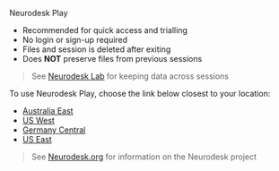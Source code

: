 
Neurodesk Play
- Recommended for quick access and trialling
- No login or sign-up required
- Files and session is deleted after exiting
- Does **NOT** preserve files from previous sessions

> See [Neurodesk Lab](https://lab.neurodesk.org) for keeping data across sessions

To use Neurodesk Play, choose the link below closest to your location:

- [Australia East](https://play-sydney.neurodesk.org/v2/gh/neurodesk/jupyter-neurodesktop-image/main)
- [US West](https://play-phoenix.neurodesk.org/v2/gh/neurodesk/jupyter-neurodesktop-image/main)
- [Germany Central](https://play-frankfurt.neurodesk.org/v2/gh/neurodesk/jupyter-neurodesktop-image/main)
- [US East](https://play-ashburn.neurodesk.org/v2/gh/neurodesk/jupyter-neurodesktop-image/main)

>  See [Neurodesk.org](https://www.neurodesk.org/docs/neurodesktop/getting-started/play) for information on the Neurodesk project

<!-- | Location        | Neurodesktop on play                                                                                            |
|-----------------|-----------------------------------------------------------------------------------------------------------------|
| Australia East  | [start neurodesktop play](https://play-sydney.neurodesk.org/v2/gh/neurodesk/jupyter-neurodesktop-image/main)    |
| US West         | [start neurodesktop play](https://play-phoenix.neurodesk.org/v2/gh/neurodesk/jupyter-neurodesktop-image/main)   |
| Germany Central | [start neurodesktop play](https://play-frankfurt.neurodesk.org/v2/gh/neurodesk/jupyter-neurodesktop-image/main) |
| US East         | [start neurodesktop play](https://play-ashburn.neurodesk.org/v2/gh/neurodesk/jupyter-neurodesktop-image/main)   | -->

<!-- 
The Neurodesk-play instances above do not require authentication, but because of this do not store any data across sessions.


If you would like to keep your home directory across sessions, you can use the following Brainhack Neurodesk-Lab instances and authenticate via Github:

## 2) Neurodesk Lab: Persistent session - 50GB home directory - requires github authentication:

| Location        | Brainhack Jupyter Lab with persistent storage               |
|-----------------|-------------------------------------------------------------|
| Asia/Pacific    | [start neurodesk lab](https://bhsydney.neurodesk.org/)      |
| North America   | [start neurodesk lab](https://bhnam.neurodesk.org/)         | 
| Europe          | [start neurodesk lab](https://bheurope.neurodesk.org/)      | 

For instructions on using Neurodesk Play/Lab check the following link
https://www.neurodesk.org/docs/neurodesktop/getting-started/play/ -->
